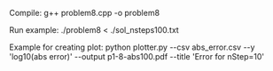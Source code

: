 Compile:
g++ problem8.cpp -o problem8

Run example:
./problem8 < ./sol_nsteps100.txt


Example for creating plot:
python plotter.py --csv abs_error.csv --y 'log10(abs error)' --output p1-8-abs100.pdf --title 'Error for nStep=10' 



